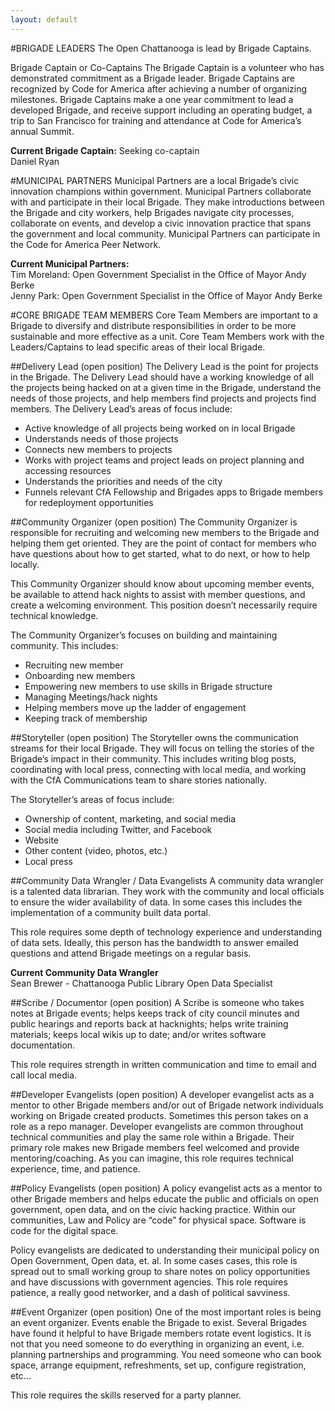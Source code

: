 ```yaml
---
layout: default
---
```


#BRIGADE LEADERS
The Open Chattanooga is lead by Brigade Captains.

Brigade Captain or Co-Captains
The Brigade Captain is a volunteer who has demonstrated commitment as a Brigade leader. Brigade Captains are recognized by Code for America after achieving a number of organizing milestones. Brigade Captains make a one year commitment to lead a developed Brigade, and receive support including an operating budget, a trip to San Francisco for training and attendance at Code for America’s annual Summit.

**Current Brigade Captain:** Seeking co-captain  
Daniel Ryan

#MUNICIPAL PARTNERS
Municipal Partners are a local Brigade’s civic innovation champions within government. Municipal Partners collaborate with and participate in their local Brigade. They make introductions between the Brigade and city workers, help Brigades navigate city processes, collaborate on events, and develop a civic innovation practice that spans the government and local community. Municipal Partners can participate in the Code for America Peer Network.

**Current Municipal Partners:**  
Tim Moreland: Open Government Specialist in the Office of Mayor Andy Berke  
Jenny Park: Open Government Specialist in the Office of Mayor Andy Berke

#CORE BRIGADE TEAM MEMBERS
Core Team Members are important to a Brigade to diversify and distribute responsibilities in order to be more sustainable and more effective as a unit. Core Team Members work with the Leaders/Captains to lead specific areas of their local Brigade.

##Delivery Lead (open position)
The Delivery Lead is the point for projects in the Brigade. The Delivery Lead should have a working knowledge of all the projects being hacked on at a given time in the Brigade, understand the needs of those projects, and help members find projects and projects find members. The Delivery Lead’s areas of focus include:  
* Active knowledge of all projects being worked on in local Brigade
* Understands needs of those projects
* Connects new members to projects
* Works with project teams and project leads on project planning and accessing resources
* Understands the priorities and needs of the city
* Funnels relevant CfA Fellowship and Brigades apps to Brigade members for redeployment opportunities

##Community Organizer (open position)
The Community Organizer is responsible for recruiting and welcoming new members to the Brigade and helping them get oriented. They are the point of contact for members who have questions about how to get started, what to do next, or how to help locally. 

This Community Organizer should know about upcoming member events, be available to attend hack nights to assist with member questions, and create a welcoming environment. This position doesn’t necessarily require technical knowledge. 

The Community Organizer’s focuses on building and maintaining community. This includes:  
* Recruiting new member 
* Onboarding new members
* Empowering new members to use skills in Brigade structure
* Managing Meetings/hack nights
* Helping members move up the ladder of engagement
* Keeping track of membership

##Storyteller (open position)
The Storyteller owns the communication streams for their local Brigade. They will focus on telling the stories of the Brigade’s impact in their community. This includes writing blog posts, coordinating with local press, connecting with local media, and working with the CfA Communications team to share stories nationally. 

The Storyteller’s areas of focus include:  
* Ownership of content, marketing, and social media
* Social media including Twitter, and Facebook
* Website
* Other content (video, photos, etc.)
* Local press

##Community Data Wrangler / Data Evangelists
A community data wrangler is a talented data librarian. They work with the community and local officials to ensure the wider availability of data. In some cases this includes the implementation of a community built data portal.

This role requires some depth of technology experience and understanding of data sets. Ideally, this person has the bandwidth to answer emailed questions and attend Brigade meetings on a regular basis.

**Current Community Data Wrangler**  
Sean Brewer - Chattanooga Public Library Open Data Specialist

##Scribe / Documentor (open position)
A Scribe is someone who takes notes at Brigade events; helps keeps track of city council minutes and public hearings and reports back at hacknights; helps write training materials; keeps local wikis up to date; and/or writes software documentation. 

This role requires strength in written communication and time to email and call local media. 

##Developer Evangelists (open position)
A developer evangelist acts as a mentor to other Brigade members and/or out of Brigade network individuals working on Brigade created products. Sometimes this person takes on a role as a repo manager. Developer evangelists are common throughout technical communities and play the same role within a Brigade. Their primary role makes new Brigade members feel welcomed and provide mentoring/coaching. As you can imagine, this role requires technical experience, time, and patience.

##Policy Evangelists (open position)
A policy evangelist acts as a mentor to other Brigade members and helps educate the public and officials on open government, open data, and on the civic hacking practice. Within our communities, Law and Policy are “code” for physical space. Software is code for the digital space. 

Policy evangelists are dedicated to understanding their municipal policy on Open Government, Open data, et. al. In some cases cases, this role is spread out to small working group to share notes on policy opportunities and have discussions with government agencies. This role requires patience, a really good networker, and a dash of political savviness.

##Event Organizer (open position)
One of the most important roles is being an event organizer. Events enable the Brigade to exist. Several Brigades have found it helpful to have Brigade members rotate event logistics. It is not that you need someone to do everything in organizing an event, i.e. planning partnerships and programming. You need someone who can book space, arrange equipment, refreshments, set up, configure registration, etc... 

This role requires the skills reserved for a party planner.
